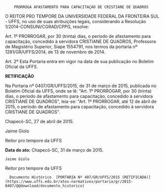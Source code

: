         PRORROGA AFASTAMENTO PARA CAPACITAÇÃO DE CRISTIANE DE QUADROS  

O REITOR PRO TEMPORE DA UNIVERSIDADE FEDERAL DA FRONTEIRA SUL - UFFS, no uso de suas atribuições legais, considerando a Resolução 1/2014-CONSUNI/CGRAD/CPPG, resolve:

 Art. 1º PRORROGAR, por 30 (trinta) dias, o período de afastamento para capacitação, concedido à servidora CRISTIANE DE QUADROS, Professora de Magistério Superior, Siape 1554791, nos termos da portaria nº 1281/GR/UFFS/2014, de 13 de novembro de 2014.

 Art. 2º Esta Portaria entra em vigor na data de sua publicação no Boletim Oficial da UFFS.

  

 **RETIFICAÇÃO**

 Na Portaria nº 0407/GR/UFFS/2015, de 31 de março de 2015, publicada no Boletim Oficial da UFFS, onde se lê: "Art. 1º PRORROGAR, por 30 (trinta) dias, o período de afastamento para capacitação, concedido à servidora CRISTIANE DE QUADROS", leia-se: "Art. 1º PRORROGAR, até 12 de abril de 2015, o período de afastamento para capacitação, concedido à servidora CRISTIANE DE QUADROS".

 Chapecó-SC, 27 de abril de 2015.

 Jaime Giolo

 Reitor pro tempore da UFFS

   **Data do ato:** Chapecó-SC, 31 de março de 2015.   
 

    Jaime Giolo   
 Reitor pro tempore da UFFS 

      Documento Histórico  [PORTARIA Nº 407/GR/UFFS/2015 (RETIFICADA)](https://www.uffs.edu.br/atos-normativos/portaria/gr/2015-0407/@@download/documento_historico)     
      